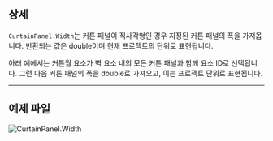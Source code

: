 ## 상세
`CurtainPanel.Width`는 커튼 패널이 직사각형인 경우 지정된 커튼 패널의 폭을 가져옵니다. 반환되는 값은 double이며 현재 프로젝트의 단위로 표현됩니다.

아래 예에서는 커튼월 요소가 벽 요소 내의 모든 커튼 패널과 함께 요소 ID로 선택됩니다. 그런 다음 커튼 패널의 폭을 double로 가져오고, 이는 프로젝트 단위로 표현됩니다.
___
## 예제 파일

![CurtainPanel.Width](./Revit.Elements.CurtainPanel.Width_img.jpg)
